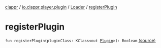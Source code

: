 [clappr](../../index.md) / [io.clappr.player.plugin](../index.md) / [Loader](index.md) / [registerPlugin](.)

# registerPlugin

`fun registerPlugin(pluginClass: KClass<out `[`Plugin`](../-plugin/index.md)`>): Boolean` [(source)](https://github.com/clappr/clappr-android/tree/dev/clappr/src/main/kotlin/io/clappr/player/plugin/Loader.kt#L27)